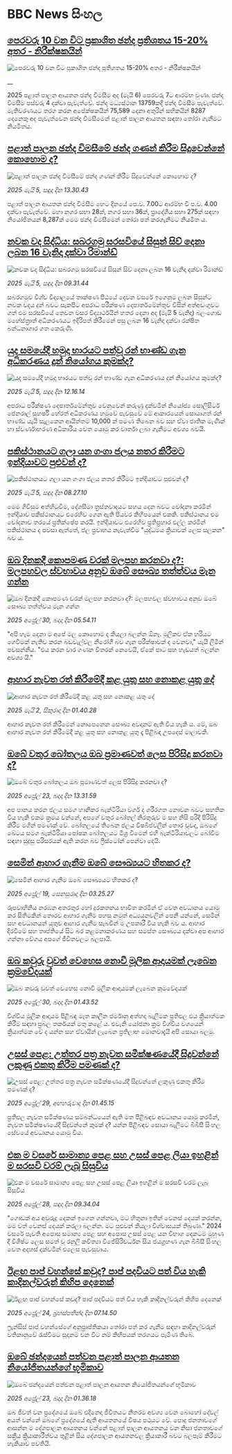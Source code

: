 # BBC News සිංහල## [පෙරවරු 10 වන විට ප්‍රකාශිත ඡන්ද ප්‍රතිශතය 15-20% අතර - නිරීක්ෂකයින්](https://www.bbc.co.uk/sinhala/live/c05n30r8q51t?at_campaign=githubrss)![පෙරවරු 10 වන විට ප්‍රකාශිත ඡන්ද ප්‍රතිශතය 15-20% අතර - නිරීක්ෂකයින්](https://ichef.bbci.co.uk/ace/standard/240/cpsprodpb/76a6/live/68266a10-29db-11f0-b26b-ab62c890638b.jpg)__2025 පළාත් පාලන ආයතන ඡන්ද විමසීම අද (මැයි 6)  පෙරවරු 7ට ආරම්භ වුණා.  ඡන්ද විමසීම පස්වරු 4 දක්වා පැවැත්වේ.
ඡන්ද මධ්‍යස්ථාන 13759කදී ඡන්ද විමසීම පැවැත්වේ. මැතිවරණයට තරග කරන අපේක්ෂකයින් 75,589 දෙනා අතුරින් 
සභිකයින් 8287 දෙනෙකු අද පැවැත්වෙන ඡන්ද විමසීමෙන් පළාත් පාලන ආයතන සඳහා තෝරා ගැනීමට නියමිතය.## [පළාත් පාලන ඡන්ද විමසීමේ ඡන්ද ගණන් කිරීම සිදුවෙන්නේ කොහොම ද?](https://www.bbc.com/sinhala/articles/ckgr5d8w7nro?at_campaign=githubrss)![පළාත් පාලන ඡන්ද විමසීමේ ඡන්ද ගණන් කිරීම සිදුවෙන්නේ කොහොම ද?](https://ichef.bbci.co.uk/ace/standard/240/cpsprodpb/06de/live/e77e5670-29a3-11f0-9e0d-f7604ad6a803.jpg)_2025 මැයි 5, සඳුදා දින 13.30.43_පළාත් පාලන ආයතන ඡන්ද විමසීම හෙට දිනයේ පෙ.ව. 7.00ට ආරම්භ වී ප.ව. 4.00 දක්වා පැවැත්වේ. මහා නගර සභා 28ක්, නගර සභා 36ක්, ප්‍රාදේශීය සභා 275ක් සඳහා නියෝජිතයන් 8,287ක් මෙම ඡන්ද විමසීමෙන් තෝරා පත් කරගැනීමට නියමිත ය.## [නවක වද සිද්ධිය: සබරගමු සරසවියේ සිසුන් සිව් දෙනා ලබන 16 වැනිදා දක්වා රිමාන්ඩ්](https://www.bbc.com/sinhala/articles/c1lm0pmq4yyo?at_campaign=githubrss)![නවක වද සිද්ධිය: සබරගමු සරසවියේ සිසුන් සිව් දෙනා ලබන 16 වැනිදා දක්වා රිමාන්ඩ්](https://ichef.bbci.co.uk/ace/standard/240/cpsprodpb/df3d/live/e21bd9a0-2994-11f0-8f57-b7237f6a66e6.jpg)_2025 මැයි 5, සඳුදා දින 09.31.44_සබරගමුව විශ්ව විද්‍යාලයේ තාක්ෂණ පීඨයේ දෙවන වසරේ ඉගෙනුම ලබන සිසුන්ට නවක වදය දුන් බවට සැකපිට අපරාධ පරීක්ෂණ දෙපාර්තමේන්තුව විසින් අත්අඩංගුවට ගත් එම සරසවියේ තෙවන වසර විද්‍යාර්ථයින් හතර දෙනා අද (මැයි 5 වැනිදා) බලංගොඩ මහේස්ත්‍රාත් අධිකරණයට ඉදිරිපත් කිරීමෙන් පසු ලබන 16 වැනිදා දක්වා රක්ෂිත බන්ධනාගාර ගත කෙරුණි.## [යුද සමයේදී හමුදා භාරයට පත්වූ රන් භාණ්ඩ ගැන අධිකරණය දුන් නියෝගය කුමක්ද?](https://www.bbc.com/sinhala/articles/c2de9nerxzro?at_campaign=githubrss)![යුද සමයේදී හමුදා භාරයට පත්වූ රන් භාණ්ඩ ගැන අධිකරණය දුන් නියෝගය කුමක්ද?](https://ichef.bbci.co.uk/ace/standard/240/cpsprodpb/d654/live/f25cd1b0-29a4-11f0-8c66-ebf25fc2cfef.jpg)_2025 මැයි 5, සඳුදා දින 12.16.14_අපරාධ පරීක්ෂණ දෙපාර්තමේන්තුව වෙනුවෙන් කරුණු දක්වමින් නියෝජ්‍ය සොලිසිටර් ජෙනරාල් සුහර්ෂි හේරත් අධිකරණය හමුවේ පැවසුවේ මේ ආකාරයෙන් සොයාගත් රන් භාණ්ඩ යැයි සැලකෙන ආයිත්තම් 10,000 ක් පමණ  තිබෙන බව සහ ඒවා ජාතික මැණික් හා ස්වර්ණාභරණ අධිකාරිය වෙත යොමු කර වාර්තා ලබා ගැනීමට අවශ්‍ය බවයි.## [පකිස්ථානයට ගලා යන ගංගා ජලය නතර කිරීමට ඉන්දියාවට පුළුවන් ද?](https://www.bbc.com/sinhala/articles/cvg92d7g19xo?at_campaign=githubrss)![පකිස්ථානයට ගලා යන ගංගා ජලය නතර කිරීමට ඉන්දියාවට පුළුවන් ද?](https://ichef.bbci.co.uk/ace/standard/240/cpsprodpb/bb30/live/a5cbe0c0-218e-11f0-bfbd-7bfc77c0737d.jpg)_2025 මැයි 5, සඳුදා දින 08.27.10_මෙම ගිවිසුම අත්හිටුවීම, දේශසීමා ත්‍රස්තවාදයට සහය දෙන බවට චෝදනා කරමින් ඉන්දියාව පකිස්ථානයට එරෙහිව ගෙන ඇති පියවර කිහිපයෙන් එකකි. පකිස්ථානය එම චෝදනාව තරයේ ප්‍රතික්ෂේප කරයි. ඉන්දියාවට එරෙහිව ප්‍රතිප්‍රහාර එල්ල කරමින් පකිස්ථානය ද පවසා ඇත්තේ, ජල ප්‍රවාහය නැවැත්වීම "යුද්ධමය ක්‍රියාවක් ලෙස සලකන" බව ය.## [ඔබ දිනකදී කොපමණ වරක් මලපහ කරනවා ද?: මලපහවල ස්වභාවය අනුව ඔබේ සෞඛ්‍ය තත්ත්වය මැන ගන්න](https://www.bbc.com/sinhala/articles/c7vngr9vzjyo?at_campaign=githubrss)![ඔබ දිනකදී කොපමණ වරක් මලපහ කරනවා ද?: මලපහවල ස්වභාවය අනුව ඔබේ සෞඛ්‍ය තත්ත්වය මැන ගන්න](https://ichef.bbci.co.uk/ace/standard/240/cpsprodpb/132b/live/d83f4020-2584-11f0-8f57-b7237f6a66e6.jpg)_2025 අප්‍රේල් 30, බදාදා දින 05.54.11_"අපි හැම දෙනා ම අපේ මල කොහොම ද කියලා බලන්න ඕනෑ. මූලිකව ඒක හරියට ගෙවීමක් නැතිව කරන බඩවැල්වල නීරෝගී බව ගැන පරීක්ෂාවක් ද වෙනවා," යැයි ලීමින් පවසන්නීය. "එය කරන වාර ගණන විතරක් නෙවෙයි, ඒකේ පාට සහ හැඩයත් බලන්න අවශ්‍ය යි."## [ආහාර නැවත රත් කිරීමේදී කළ යුතු සහ නොකළ යුතු දේ](https://www.bbc.com/sinhala/articles/c0qnv7v7geyo?at_campaign=githubrss)![ආහාර නැවත රත් කිරීමේදී කළ යුතු සහ නොකළ යුතු දේ](https://ichef.bbci.co.uk/ace/standard/240/cpsprodpb/e80e/live/da8c7640-270a-11f0-9e4a-6f96a0b3fa50.jpg)_2025 මැයි 2, සිකුරාදා දින 01.40.28_ආහාර නැවත රත් කිරීමෙන් නොපෙනෙන සෞඛ්‍ය අවදානම් ඇති විය හැකි ය.  මේ, ඔබ ආහාර නැවත රත් කිරීමේදී කළ යුතු සහ නොකළ යුතු දෑ පිළිබඳ උපදෙස් මාලාවකි.## [ඔබේ වතුර බෝතලය ඔබ ප්‍රමාණවත් ලෙස පිරිසිදු කරනවා ද?](https://www.bbc.com/sinhala/articles/c8je3y9xzrxo?at_campaign=githubrss)![ඔබේ වතුර බෝතලය ඔබ ප්‍රමාණවත් ලෙස පිරිසිදු කරනවා ද?](https://ichef.bbci.co.uk/ace/standard/240/cpsprodpb/5830/live/763b15c0-1e86-11f0-91c2-a77218b5dd61.jpg)_2025 අප්‍රේල් 23, බදාදා දින 13.31.59_අප පානය කරන ජලය සමග හානිකර බැක්ටීරියා වර්ග ද ශරීරගත නොවන බවට සහතික විය හැකි එකම ක්‍රමය වන්නේ, අපගේ වතුර බෝතල් නිරතුරුව ම සහ නිසි පරිදි පිරිසිදු කිරීම මගින් පමණක් වේ. බෝතලයේ තිබෙන ජලය විෂබීජවලින් තොර වූවද, ඔබගේ ඛේටය සමග බැක්ටීරියා පෝෂක බෝතලයට මිශ්‍ර වීමෙන් එහි බැක්ටීරියාවලට බෝවීම සඳහා සුදුසු පරිසරයක් ඇති කරන බව ෆ්‍රීස්ටෝන් පෙන්වා දෙයි.## [සෙමින් ආහාර ගැනීම ඔබේ සෞඛ්‍යයට හිතකර ද?](https://www.bbc.com/sinhala/articles/c209e7w0p5jo?at_campaign=githubrss)![සෙමින් ආහාර ගැනීම ඔබේ සෞඛ්‍යයට හිතකර ද?](https://ichef.bbci.co.uk/ace/standard/240/cpsprodpb/42f3/live/99fbfc10-1c68-11f0-85b0-05a0ad4973b9.jpg)_2025 අප්‍රේල් 19, සෙනසුරාදා දින 03.25.27_රූපවාහිනිය නරඹන අතරතුර හෝ දුරකතනය භාවිත කරමින් ඒ වෙත අවධානය යොමු කර සිතීමකින් තොරව ආහාර ගැනීම පහසු නමුත් අධ්‍යයනවලින් පෙනී යන්නේ, සෙමින් සහ අවධානයන් යුතුව ආහාර ගැනීම සැබවින් ම උපකාරී විය හැකි බව ය. ආහාර දිරවීමේ සහ තෘප්තියේ සිට බර කළමනාකරණය සහ සමස්ත සෞඛ්‍යය දක්වා අප ආහාර ගන්නා වේගය අපගේ ජීවිතවලට බලපායි.## [ඔබ කවුරු වුවත් වෙහෙස නොවී මූලික ආදායමක් ලැබෙන ක්‍රමවේදයක්](https://www.bbc.com/sinhala/articles/cp34xpp5evyo?at_campaign=githubrss)![ඔබ කවුරු වුවත් වෙහෙස නොවී මූලික ආදායමක් ලැබෙන ක්‍රමවේදයක්](https://ichef.bbci.co.uk/ace/standard/240/cpsprodpb/300c/live/f1056b00-2662-11f0-8c66-ebf25fc2cfef.jpg)_2025 අප්‍රේල් 30, බදාදා දින 01.43.52_විශ්වීය මූලික ආදායම පිළිබඳ මෑත කාලීන ජර්මානු අත්හදා බැලීමක ප්‍රතිඵල එය ක්‍රියාත්මක කිරීම සඳහා ප්‍රබල තර්කයක් මතු කළේ ය. එවැනි යෝජනා ක්‍රම විශ්වීය වශයෙන් ක්‍රියාත්මක වේ ද යන්න සහ ඒවායින් ලැබෙන ප්‍රතිලාභ මොනවාදැයි අපි සොයා බලමු.## [උසස් පෙළ: උත්තර පත්‍ර නැවත සමීක්ෂණයේදී සිදුවන්නේ ලකුණු එකතු කිරීම පමණක් ද?](https://www.bbc.com/sinhala/articles/c75dyr4l3w1o?at_campaign=githubrss)![උසස් පෙළ: උත්තර පත්‍ර නැවත සමීක්ෂණයේදී සිදුවන්නේ ලකුණු එකතු කිරීම පමණක් ද?](https://ichef.bbci.co.uk/ace/standard/240/cpsprodpb/21fb/live/9c7f8420-2433-11f0-8c2e-77498b1ce297.jpg)_2025 අප්‍රේල් 29, අඟහරුවාදා දින 01.45.15_ප්‍රතිඵල නැවත සමීක්ෂණය සම්බන්ධයෙන් ඇති මත පිළිබඳව අවධානය යොමු කරමින්, නැවත සමීක්ෂණයේදී සිදුවන්නේ කුමක් ද? යන්න පිළිබඳව සොයා බැලීමට බීබීසී සිංහල සේවයේ අවධානය යොමු විය.## [එක ම වසරේ සාමාන්‍ය පෙළ සහ උසස් පෙළ ලියා ඉහළින් ම සරසවි වරම් ලැබූ සිසුවිය](https://www.bbc.com/sinhala/articles/c9ve2e1z9xgo?at_campaign=githubrss)![එක ම වසරේ සාමාන්‍ය පෙළ සහ උසස් පෙළ ලියා ඉහළින් ම සරසවි වරම් ලැබූ සිසුවිය](https://ichef.bbci.co.uk/ace/standard/240/cpsprodpb/e949/live/c5a7c020-240f-11f0-9c65-a5c3dc449bf3.jpg)_2025 අප්‍රේල් 28, සඳුදා දින 09.34.04_"ගොඩක් අය අවුරුදු දෙකක් ඉගෙන ගන්නවා, මට හිතුනා ඉතින් වෙනස් දෙයක් කරන්න, මම වත් වෙනස් දෙයක් කරලා බලන්න. මට පුළුවන් කියලා විශ්වාසයක් තිබුණා."
2024 වසරේ පැවති අපොස සමාන්‍ය පෙළ සහ අපොස උසස් පෙළ යන විභාග දෙකටම මුහුණ දී විශිෂ්ට ලෙස සමත් වූ රනුලි කවිත්‍යා විජේසිරිවර්ධන සිය ජයග්‍රහණ ගැන බීබීසී සිංහල වෙත අදහස් දක්වමින් එලෙස පැවසුවාය.## [ඊළඟ පාප් වහන්සේ කවුද? පාප් පදවියට පත් විය හැකි කාදිනල්වරුන් කිහිප දෙනෙක්](https://www.bbc.com/sinhala/articles/c2ew4w4n21po?at_campaign=githubrss)![ඊළඟ පාප් වහන්සේ කවුද? පාප් පදවියට පත් විය හැකි කාදිනල්වරුන් කිහිප දෙනෙක්](https://ichef.bbci.co.uk/ace/standard/240/cpsprodpb/6068/live/e2486fe0-1f78-11f0-80b3-83959215671c.jpg)_2025 අප්‍රේල් 24, බ්‍රහස්පතින්දා දින 07.14.50_ෆ්‍රැන්සිස් පාප් වහන්සේගේ අනුප්‍රාප්තිකයා තෝරා පත් කර ගැනීම සඳහා කාදිනල්වරුන් වතිකානුවේ රැස්වීමට සූදානම් වන විට නම් කිහිපයක් තරගයට පැමිණ තිබේ.## [ඔබේ ඡන්දයෙන් පත්වන පළාත් පාලන ආයතන  නියෝජිතයන්ගේ භූමිකාව](https://www.bbc.com/sinhala/articles/cq80419qwelo?at_campaign=githubrss)![ඔබේ ඡන්දයෙන් පත්වන පළාත් පාලන ආයතන  නියෝජිතයන්ගේ භූමිකාව](https://ichef.bbci.co.uk/ace/standard/240/cpsprodpb/0d16/live/02ffddd0-1f6b-11f0-9d32-873ec5346547.jpg)_2025 අප්‍රේල් 23, බදාදා දින 01.36.18_ඔබ ජීවත් වන ප්‍රදේශයේ ඔබේ එදිනෙදා ජිවිතයට නිතරම  අවශ්‍ය වෙන බොහෝ දේවල් අයත් වන්නේ ඔබගේ ප්‍රදේශයේ ඇති ආයතනයේ විෂය පථයට වේ. පොදු ජනතාවගේ ආසන්න ම දේශපාලන ආයතනය වන්නේ පළාත් පාලන ආයතනය වන නිසා ජනතාවගේ සක්‍රීය ක්‍රියාකාරීත්වය තුළින් සිය දේශපාලන ආයතනවල ක්‍රියාකාරී බවට බලපෑම් කිරීමට හැකියාව පවතියි.